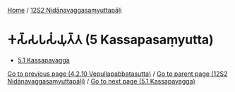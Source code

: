 
[Home](/) / [12S2 Nidānavaggasaṃyuttapāḷi](../12S2.md)

# 𑀓𑀲𑁆𑀲𑀧𑀲𑀁𑀬𑀼𑀢𑁆𑀢 (5 Kassapasaṃyutta)

* [5.1 Kassapavagga](5/5.1.md)

[Go to previous page (4.2.10 Vepullapabbatasutta)](4/4.2/4.2.10.md) / [Go to parent page (12S2 Nidānavaggasaṃyuttapāḷi)](0.md) / [Go to next page (5.1 Kassapavagga)](5/5.1.md)
